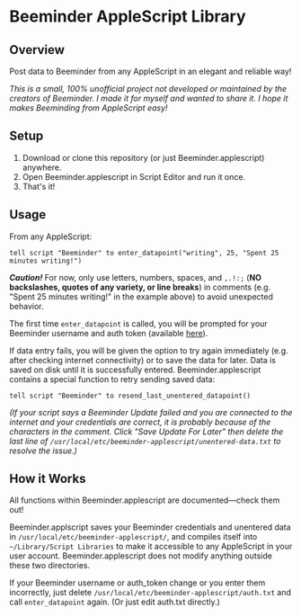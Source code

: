 # Beeminder AppleScript Library

## Overview

Post data to Beeminder from any AppleScript in an elegant and reliable way!

*This is a small, 100% unofficial project not developed or maintained by the creators of Beeminder. I made it for myself and wanted to share it. I hope it makes Beeminding from AppleScript easy!*

## Setup

1. Download or clone this repository (or just Beeminder.applescript) anywhere.
2. Open Beeminder.applescript in Script Editor and run it once.
3. That's it!

## Usage

From any AppleScript:
  
    tell script "Beeminder" to enter_datapoint("writing", 25, "Spent 25 minutes writing!")

***Caution!*** For now, only use letters, numbers, spaces, and `,.!:;` (**NO backslashes, quotes of any variety, or line breaks**) in comments (e.g. "Spent 25 minutes writing!" in the example above) to avoid unexpected behavior.

The first time `enter_datapoint` is called, you will be prompted for your Beeminder username and auth token (available [here](https://www.beeminder.com/api/v1/auth_token.json)).

If data entry fails, you will be given the option to try again immediately (e.g. after checking internet connectivity) or to save the data for later. Data is saved on disk until it is successfully entered. Beeminder.applescript contains a special function to retry sending saved data:
	
	tell script "Beeminder" to resend_last_unentered_datapoint()

*(If your script says a Beeminder Update failed and you are connected to the internet and your credentials are correct, it is probably because of the characters in the comment. Click "Save Update For Later" then delete the last line of `/usr/local/etc/beeminder-applescript/unentered-data.txt` to resolve the issue.)*

## How it Works

All functions within Beeminder.applescript are documented—check them out!

Beeminder.applscript saves your Beeminder credentials and unentered data in `/usr/local/etc/beeminder-applescript/`, and compiles itself into `~/Library/Script Libraries` to make it accessible to any AppleScript in your user account. Beeminder.applescript does not modify anything outside these two directories.

If your Beeminder username or auth_token change or you enter them incorrectly, just delete `/usr/local/etc/beeminder-applescript/auth.txt` and call `enter_datapoint` again. (Or just edit auth.txt directly.)